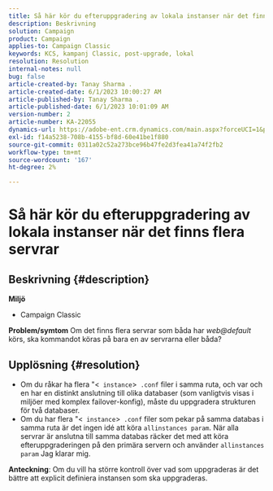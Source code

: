 ```yaml
---
title: Så här kör du efteruppgradering av lokala instanser när det finns flera servrar
description: Beskrivning
solution: Campaign
product: Campaign
applies-to: Campaign Classic
keywords: KCS, kampanj Classic, post-upgrade, lokal
resolution: Resolution
internal-notes: null
bug: false
article-created-by: Tanay Sharma .
article-created-date: 6/1/2023 10:00:27 AM
article-published-by: Tanay Sharma .
article-published-date: 6/1/2023 10:01:09 AM
version-number: 2
article-number: KA-22055
dynamics-url: https://adobe-ent.crm.dynamics.com/main.aspx?forceUCI=1&pagetype=entityrecord&etn=knowledgearticle&id=09c1841e-6300-ee11-8f6e-6045bd0067ea
exl-id: f14a5238-708b-4155-bf8d-60e41be1f880
source-git-commit: 0311a02c52a273bce96b47fe2d3fea41a74f2fb2
workflow-type: tm+mt
source-wordcount: '167'
ht-degree: 2%

---
```


# Så här kör du efteruppgradering av lokala instanser när det finns flera servrar

## Beskrivning {#description}

<b>Miljö</b>
- Campaign Classic



<b>Problem/symtom</b>
Om det finns flera servrar som båda har *web@default* körs, ska kommandot köras på bara en av servrarna eller båda?


## Upplösning {#resolution}


- Om du råkar ha flera &quot;&lt;` instance`>` .conf` filer i samma ruta, och var och en har en distinkt anslutning till olika databaser (som vanligtvis visas i miljöer med komplex failover-konfig), måste du uppgradera strukturen för två databaser.
- Om du har flera &quot;&lt;` instance`>` .conf` filer som pekar på samma databas i samma ruta är det ingen idé att köra `allinstances param`. När alla servrar är anslutna till samma databas räcker det med att köra efteruppgraderingen på den primära servern och använder `allinstances param` Jag klarar mig.




<b>Anteckning</b>: Om du vill ha större kontroll över vad som uppgraderas är det bättre att explicit definiera instansen som ska uppgraderas.
